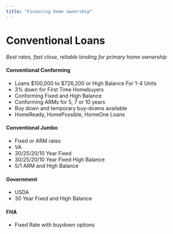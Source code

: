```yaml
---
title: "Financing home ownership"
---
```


# Conventional Loans
_Best rates, fast close, reliable lending for primary home ownership_

#### Conventional Conforming

* Loans $100,000 to $726,200 or High Balance For 1-4 Units
* 3% down for First Time Homebuyers
* Conforming Fixed and High Balance
* Conforming ARMs for 5, 7 or 10 years
* Buy down and temporary buy-downs available
* HomeReady, HomePossible, HomeOne Loans
 
#### Conventional Jumbo

* Fixed or ARM rates
* VA
* 30/25/20/10 Year Fixed
* 30/25/20/10 Year Fixed High Balance
* 5/1 ARM and High Balance 

#### Government

* USDA
* 30 Year Fixed and High Balance 

#### FHA

* Fixed Rate with buydown options

